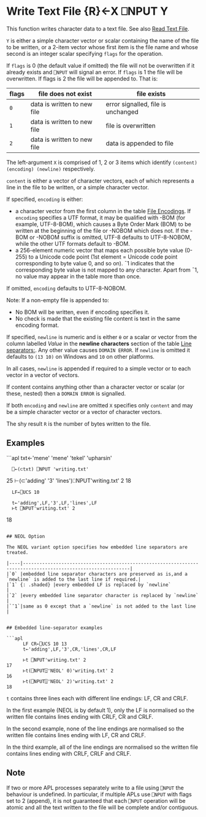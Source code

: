<!-- Hidden search keywords -->
<div style="display: none;">
  ⎕NPUT NPUT
</div>

<h1 class="heading"><span class="name">Write Text File</span> <span class="command">{R}←X ⎕NPUT Y</span></h1>

This function writes character data to a text file. See also [Read Text File](nget.md).

`Y` is either a simple character vector or scalar containing the name of the file to be written, or a 2-item vector whose first item is the file name and whose second is an integer scalar specifying `flags` for the operation.

If `flags` is 0 (the default value if omitted) the file will not be overwritten if it already exists and `⎕NPUT` will signal an error. If `flags` is 1 the file will be overwritten. If flags is 2 the file will be appended to. That is:

|flags|file does not exist        |file exists                       |
|-----|---------------------------|----------------------------------|
|`0`  |data is written to new file|error signalled, file is unchanged|
|`1`  |data is written to new file|file is overwritten               |
|`2`  |data is written to new file|data is appended to file          |

The left-argument `X` is comprised of 1, 2 or 3 items which identify `(content) (encoding) (newline)` respectively.

`content` is either a vector of character vectors, each of which represents a line in the file to be written, or a simple character vector.

If specified, `encoding` is either:

- a character vector from the first column in the table [File Encodings](nget.md). If `encoding` specifies a UTF format, it may be qualified with -BOM  (for example, UTF-8-BOM), which causes a Byte Order Mark (BOM) to be written at the beginning of the file or -NOBOM which does not. If the -BOM or -NOBOM suffix is omitted, UTF-8 defaults to UTF-8-NOBOM, while the other UTF formats default to -BOM.
- a 256-element numeric vector that maps each possible byte value (0-255) to a  Unicode code point (1st element = Unicode code point corresponding to byte value 0, and so on). ¯1 indicates that the corresponding byte value is not mapped to any character. Apart from ¯1, no value may appear in the table more than once.

If  omitted, `encoding` defaults to UTF-8-NOBOM.

Note: If a non-empty file is appended to:

- No BOM will be written, even if encoding specifies it.
- No check is made that the existing file content is text in the same encoding format.

If specified, `newline` is numeric and is either  `⍬` or a scalar or vector  from the  column labelled *Value* in the **newline characters** section of the table [Line separators:](nget.md). Any other value causes `DOMAIN ERROR`. If `newline` is omitted it defaults to `(13 10)` on Windows and `10` on other platforms.

In all cases, `newline` is appended if required to a simple vector or to each vector in a vector of vectors.

If content contains anything other than a character vector or scalar (or these, nested) then a `DOMAIN ERROR` is signalled.

If both `encoding` and `newline` are omitted `X` specifies only `content` and may be a simple character vector or a vector of character vectors.

The shy result `R` is the number of bytes written to the file.

<h2 class="example">Examples</h2>
```apl
      txt←'mene' 'mene' 'tekel' 'upharsin'

      ⎕←(⊂txt) ⎕NPUT 'writing.txt'
25
      ⊢(⊂'adding' '3' 'lines')⎕NPUT'writing.txt' 2
18

      LF←⎕UCS 10

      t←'adding',LF,'3',LF,'lines',LF
      ⊢t ⎕NPUT'writing.txt' 2
18                                         
```

## NEOL Option

The NEOL variant option specifies how embedded line separators are treated.

|----|-------------------------------------------------------------------------------------------------------------|
|`0` |embedded line separator characters are preserved as is,and a `newline` is added to the last line if required.|
|`1` {: .shaded} |every embedded LF is replaced by `newline`                                                                   |
|`2` |every embedded line separator character is replaced by `newline`                                             |
|`¯1`|same as 0 except that a `newline` is not added to the last line                                              |


## Embedded line-separator examples

```apl
      LF CR←⎕UCS 10 13
      t←'adding',LF,'3',CR,'lines',CR,LF
                  
      ⊢t ⎕NPUT'writing.txt' 2                             
17
      ⊢t(⎕NPUT⍠'NEOL' 0)'writing.txt' 2                   
16
      ⊢t(⎕NPUT⍠'NEOL' 2)'writing.txt' 2                   
18
```

`t` contains three lines each with different line endings: LF, CR and CRLF.

In the first example (NEOL is by default 1), only the LF is normalised so the written file contains lines ending with CRLF, CR and CRLF.

In the second example, none of the line endings are normalised so the written file contains lines ending with LF, CR and CRLF.

In the third example, all of the line endings are normalised so the written file contains lines ending with CRLF, CRLF and CRLF.

## Note

If two or more APL processes separately write to a file using `⎕NPUT` the behaviour is undefined. In particular, if multiple APLs use `⎕NPUT` with flags set to 2 (append), it is not guaranteed that each `⎕NPUT` operation will be atomic and all the text written to the file will be complete and/or contiguous.


